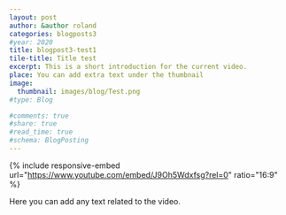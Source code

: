 ```yaml
---
layout: post
author: &author roland
categories: blogposts3
#year: 2020
title: blogpost3-test1
tile-title: Title test
excerpt: This is a short introduction for the current video.
place: You can add extra text under the thumbnail
image:
  thumbnail: images/blog/Test.png
#type: Blog

#comments: true
#share: true
#read_time: true
#schema: BlogPosting
---
```


{% include responsive-embed url="https://www.youtube.com/embed/J9Oh5Wdxfsg?rel=0" ratio="16:9" %}

Here you can add any text related to the video.